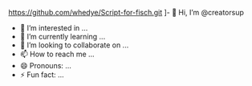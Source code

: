 https://github.com/whedye/Script-for-fisch.git
]- 👋 Hi, I’m @creatorsup
- 👀 I’m interested in ...
- 🌱 I’m currently learning ...
- 💞️ I’m looking to collaborate on ...
- 📫 How to reach me ...
- 😄 Pronouns: ...
- ⚡ Fun fact: ...

<!---
creatorsup/creatorsup is a ✨ special ✨ repository because its `README.md` (this file) appears on your GitHub profile.
You can click the Preview link to take a look at your changes.
--->
